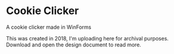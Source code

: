 # Cookie Clicker
A cookie clicker made in WinForms

This was created in 2018, I'm uploading here for archival purposes. Download and open the design document to read more.